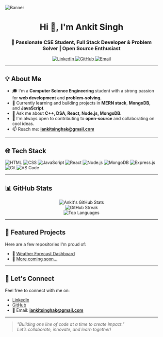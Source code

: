 ![Banner](https://github.com/Iankitsinghak/Iankitsinghak/blob/main/banner.png)

<h1 align="center">Hi 👋, I'm Ankit Singh</h1>
<h3 align="center">🚀 Passionate CSE Student, Full Stack Developer & Problem Solver | Open Source Enthusiast</h3>

<p align="center">
  <a href="https://www.linkedin.com/in/ankit-singh-5937a4324" target="_blank">
    <img src="https://img.shields.io/badge/LinkedIn-blue?style=for-the-badge&logo=linkedin" alt="LinkedIn"/>
  </a>
  <a href="https://github.com/Iankitsinghak" target="_blank">
    <img src="https://img.shields.io/badge/GitHub-100000?style=for-the-badge&logo=github&logoColor=white" alt="GitHub"/>
  </a>
  <a href="mailto:iankitsinghak@gmail.com" target="_blank">
    <img src="https://img.shields.io/badge/Gmail-D14836?style=for-the-badge&logo=gmail&logoColor=white" alt="Email"/>
  </a>
</p>

---

## 💡 About Me

- 🎓 I'm a **Computer Science Engineering** student with a strong passion for **web development** and **problem-solving**.
- 🌱 Currently learning and building projects in **MERN stack**, **MongoDB**, and **JavaScript**.
- 💬 Ask me about **C++, DSA, React, Node.js, MongoDB**.
- 🔭 I'm always open to contributing to **open-source** and collaborating on cool ideas.
- 📫 Reach me: **iankitsinghak@gmail.com**

---

## 🌐 Tech Stack

![HTML](https://img.shields.io/badge/-HTML-E34F26?style=flat&logo=html5&logoColor=white)
![CSS](https://img.shields.io/badge/-CSS-1572B6?style=flat&logo=css3)
![JavaScript](https://img.shields.io/badge/-JavaScript-F7DF1E?style=flat&logo=javascript&logoColor=black)
![React](https://img.shields.io/badge/-React-61DAFB?style=flat&logo=react)
![Node.js](https://img.shields.io/badge/-Node.js-339933?style=flat&logo=nodedotjs&logoColor=white)
![MongoDB](https://img.shields.io/badge/-MongoDB-47A248?style=flat&logo=mongodb&logoColor=white)
![Express.js](https://img.shields.io/badge/-Express.js-black?style=flat&logo=express&logoColor=white)
![Git](https://img.shields.io/badge/-Git-F05032?style=flat&logo=git&logoColor=white)
![VS Code](https://img.shields.io/badge/-VS%20Code-007ACC?style=flat&logo=visual-studio-code)

---

## 📊 GitHub Stats

<p align="center">
  <img src="https://github-readme-stats.vercel.app/api?username=Iankitsinghak&show_icons=true&theme=radical" alt="Ankit's GitHub Stats"/>
  <br/>
  <img src="https://github-readme-streak-stats.herokuapp.com/?user=Iankitsinghak&theme=radical" alt="GitHub Streak"/>
  <br/>
  <img src="https://github-readme-stats.vercel.app/api/top-langs/?username=Iankitsinghak&layout=compact&theme=radical" alt="Top Languages"/>
</p>

---

## 📂 Featured Projects

Here are a few repositories I'm proud of:

- 🔗 [Weather Forecast Dashboard](https://github.com/Iankitsinghak/weather_forecast-dashboard)
- 🔗 [More coming soon...](https://github.com/Iankitsinghak)

---

## 🤝 Let's Connect

Feel free to connect with me on:

- [LinkedIn](https://www.linkedin.com/in/ankit-singh-5937a4324)
- [GitHub](https://github.com/Iankitsinghak)
- 📩 Email: **iankitsinghak@gmail.com**

---

> _"Building one line of code at a time to create impact."_  
> _Let’s collaborate, innovate, and learn together!_

